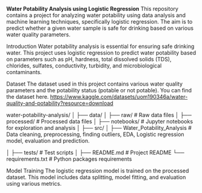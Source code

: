 **Water Potability Analysis using Logistic Regression**
This repository contains a project for analyzing water potability using data analysis and machine learning techniques, specifically logistic regression. The aim is to predict whether a given water sample is safe for drinking based on various water quality parameters.

Introduction
Water potability analysis is essential for ensuring safe drinking water. This project uses logistic regression to predict water potability based on parameters such as pH, hardness, total dissolved solids (TDS), chlorides, sulfates, conductivity, turbidity, and microbiological contaminants.

Dataset
The dataset used in this project contains various water quality parameters and the potability status (potable or not potable). You can find the dataset here. 
https://www.kaggle.com/datasets/uom190346a/water-quality-and-potability?resource=download


water-potability-analysis/
│
├── data/
│   ├── raw/                # Raw data files
│   ├── processed/          # Processed data files
│
├── notebooks/              # Jupyter notebooks for exploration and analysis
│
├── src/
│   ├── Water_Potability_Analysis  # Data cleaning, preprocessing, finding outliers, EDA, Logistic regression model, evaluation and prediction.
              
│
├── tests/                  # Test scripts
│
├── README.md               # Project README
└── requirements.txt        # Python packages requirements


Model Training
The logistic regression model is trained on the processed dataset. This model includes data splitting, model fitting, and evaluation using various metrics.



